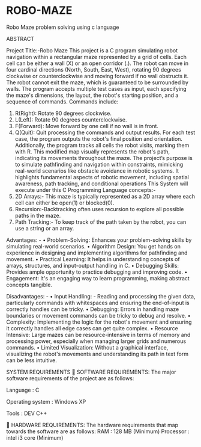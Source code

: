 # ROBO-MAZE
Robo Maze problem solving using c language


  ABSTRACT
                                           

Project Title:-Robo Maze
            This project is a C program simulating robot navigation within a rectangular maze represented by a grid of cells. Each cell can be either a wall (X) or an open corridor (.). The robot can move in four cardinal directions (North, South, East, West), rotating 90 degrees clockwise or counterclockwise and moving forward if no wall obstructs it. The robot cannot exit the maze, which is guaranteed to be surrounded by walls.
           The program accepts multiple test cases as input, each specifying the maze's dimensions, the layout, the robot's starting position, and a sequence of commands. Commands include:
1. R(Right): Rotate 90 degrees clockwise.
2. L(Left): Rotate 90 degrees counterclockwise.
3. F(Forward): Move forward by one cell if no wall is in front.
4. Q(Quit): Quit processing the commands and output results.
          For each test case, the program outputs the robot's final position and orientation. Additionally, the program tracks all cells the robot visits, marking them with R. This modified map visually represents the robot's path, indicating its movements throughout the maze.
            The project’s purpose is to simulate pathfinding and navigation within constraints, mimicking real-world scenarios like obstacle avoidance in robotic systems. It highlights fundamental aspects of robotic movement, including spatial awareness, path tracking, and conditional operations
 This System will execute under this C Programming Language concepts:-
1.	2D Arrays:- This maze is typically represented as a 2D array where each cell can either be open(1) or blocked(0).
2.	Recursion:-Backtracking often uses recursion to explore all possible paths in the maze.
3.	Path Tracking:- To keep track of the path taken by the robot, you can use a string or an array.

Advantages: -
•	Problem-Solving: Enhances your problem-solving skills by simulating real-world scenarios.
•	Algorithm Design: You get hands on experience in designing and implementing algorithms for pathfinding and movement.
•	Practical Learning: It helps in understanding concepts of arrays, structures, and input-output handling in C.
•	Debugging Skills: Provides ample opportunity to practice debugging and improving code.
•	Engagement: It's an engaging way to learn programming, making abstract concepts tangible.

 Disadvantages: -
•	Input Handling: - Reading and processing the given data, particularly commands with whitespaces and ensuring the end-of-input is correctly handles can be tricky.
•	Debugging: Errors in handling maze boundaries or movement commands can be 
tricky to debug and resolve.
•	Complexity: Implementing the logic for the robot's movement and ensuring it 
correctly handles all edge cases can get quite complex.
•	Resource Intensive: Large mazes can be resource-intensive in terms of memory and processing power, especially when managing
 larger grids and numerous commands.
•	Limited Visualization: Without a graphical interface, visualizing the robot's 
movements and understanding its path in text form can be less intuitive.

SYSTEM REQUIREMENTS
	SOFTWARE REQUIREMENTS:
 The major software requirements of the project are as follows:
  
  Language            	:   C
 
 Operating system	:   Windows XP 
 
 Tools                  	:    DEV C++
 
	HARDWARE REQUIREMENTS:
           The hardware requirements that map towards the software are as follows: 
            RAM          	:	128 MB (Minimum) 
            Processor     : 	intel i3 core (Minimum)
